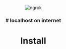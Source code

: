 <p align="center"><img alt="ngrok" src="https://ngrok.com/static/img/ngrok-white.svg"></p>
<h3 align="center">
# localhost on internet
</h3>

<h1 align="center">Install </h1>
